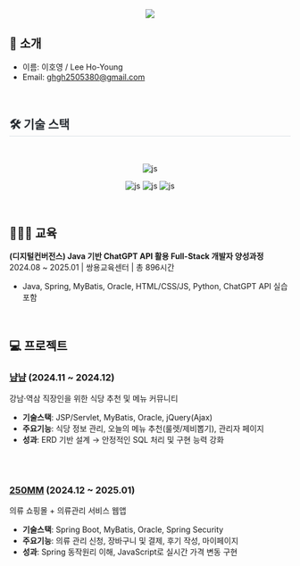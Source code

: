 <div align= "center">
<img src="https://capsule-render.vercel.app/api?type=waving&color=timeGradient&height=180&text=%20EUN-HWA's%20GitHub%20&animation=fadeIn&fontColor=000000&fontSize=60" />
</div>

##   🙌 소개
- 이름: 이호영 / Lee Ho-Young
- Email: ghgh2505380@gmail.com

<br>



<div style="text-align: left;">
    <h2 style="border-bottom: 1px solid #d8dee4; color: #282d33;"> 🛠️ 기술 스택 </h2> <br> 
    <div align="center">

<!--
![js](https://img.shields.io/badge/Python-3776AB?style=for-the-badge&logo=python&logoColor=white?style=for-the-badge&logo=JavaScript&logoColor=white) 
![js](https://img.shields.io/badge/R-276DC3?style=for-the-badge&logo=r&logoColor=white?style=for-the-badge&logo=JavaScript&logoColor=white)
-->
![js](https://img.shields.io/badge/Java-ED8B00?style=for-the-badge&logo=openjdk&logoColor=white?style=for-the-badge&logo=JavaScript&logoColor=white)

![js](https://img.shields.io/badge/HTML-239120?style=for-the-badge&logo=html5&logoColor=white?style=for-the-badge&logo=JavaScript&logoColor=white)
![js](https://img.shields.io/badge/JavaScript-F7DF1E?style=for-the-badge&logo=JavaScript&logoColor=white?style=for-the-badge&logo=JavaScript&logoColor=white)
![js](https://img.shields.io/badge/CSS-239120?&style=for-the-badge&logo=css3&logoColor=white?style=for-the-badge&logo=JavaScript&logoColor=white)

</div>


<br>

## 👩🏻‍🎓 교육
**(디지털컨버전스) Java 기반 ChatGPT API 활용 Full-Stack 개발자 양성과정**  
2024.08 ~ 2025.01 | 쌍용교육센터 | 총 896시간  
- Java, Spring, MyBatis, Oracle, HTML/CSS/JS, Python, ChatGPT API 실습 포함
<br>


## 💻 프로젝트

### [냠냠](https://github.com/250ghghghgh/yam-yam.git) (2024.11 ~ 2024.12)
강남·역삼 직장인을 위한 식당 추천 및 메뉴 커뮤니티
- **기술스택**: JSP/Servlet, MyBatis, Oracle, jQuery(Ajax)
- **주요기능**: 식당 정보 관리, 오늘의 메뉴 추천(룰렛/제비뽑기), 관리자 페이지
- **성과**: ERD 기반 설계 → 안정적인 SQL 처리 및 구현 능력 강화


</br>
<br>

### [250MM](https://github.com/250ghghghgh/250mm.git) (2024.12 ~ 2025.01)
의류 쇼핑몰 + 의류관리 서비스 웹앱
- **기술스택**: Spring Boot, MyBatis, Oracle, Spring Security
- **주요기능**: 의류 관리 신청, 장바구니 및 결제, 후기 작성, 마이페이지
- **성과**: Spring 동작원리 이해, JavaScript로 실시간 가격 변동 구현
</br>

